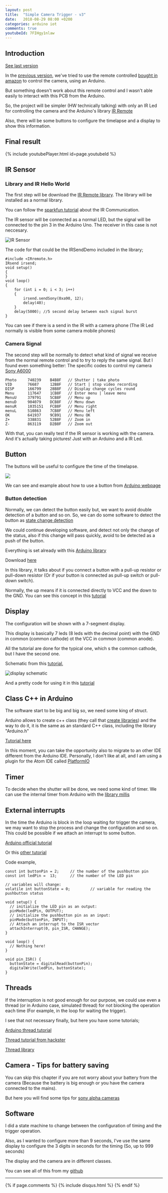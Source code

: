 ```yaml
---
layout: post
title:  "Simple Camera Trigger - v3"
date:   2018-08-29 08:00 +0200
categories: arduino iot
comments: true
youtubeId: 7FIHgy1nlaw
---
```


## Introduction

[See last version](https://aherrero.github.io/arduino/iot/2018/09/26/SimpleCameraTrigger-v4.html)

In the [previous version](https://aherrero.github.io/arduino/iot/2018/08/16/SimpleCameraTrigger-v2.html), we've tried to use the remote controlled [bought in amazon](https://www.amazon.fr/IR-Telecommande-TOOGOO-Cameras-Compact/dp/B01G37SVXG/ref=sr_1_2?ie=UTF8&qid=1534395448&sr=8-2&keywords=telecommande+sony+camera) to control the camera, using an Arduino.

But something doesn't work about this remote control and I wasn't able easily to interact with this PCB from the Arduino.

So, the project will be simpler (HW technically talking) with only an IR Led for controlling the camera and the Arduino's library [IR Remote](https://github.com/z3t0/Arduino-IRremote)

Also, there will be some buttons to configure the timelapse and a display to show this information.

## Final result

{% include youtubePlayer.html id=page.youtubeId %}


## IR Sensor
### Library and IR Hello World
The first step will be download the [IR Remote library](https://github.com/z3t0/Arduino-IRremote). The library will be installed as a normal library.

You can follow the [sparkfun tutorial](https://learn.sparkfun.com/tutorials/ir-communication) about the IR Communication.

The IR sensor will be connected as a normal LED, but the signal will be connected to the pin 3 in the Arduino Uno. The receiver in this case is not neccesary.

![IR Sensor](https://cdn.sparkfun.com/r/600-600/assets/2/b/c/9/d/5159e97fce395f6d42000000.jpg)

The code for that could be the IRSendDemo included in the library;

    #include <IRremote.h>
    IRsend irsend;
    void setup()
    {
    }
    void loop()
    {
    	for (int i = 0; i < 3; i++)
        {
    		irsend.sendSony(0xa90, 12);
    		delay(40);
    	}
    	delay(5000); //5 second delay between each signal burst
    }

You can see if there is a send in the IR with a camera phone (The IR Led normally is visible from some camera mobile phones)

### Camera Signal
The second step will be normally to detect what kind of signal we receive from the normal remote control and to try to reply the same signal. But I found even something better: The specific codes to control my camera [Sony A6000](https://diydrones.com/forum/topics/sony-a7-infrared-codes)

    Photo     740239    B4B8F   // Shutter | take photo
    VID       76687     12B8F   // Start | stop video recording
    DISP      166799    28B8F   // Display change cycles round
    Menu      117647    1CB8F   // Enter menu | leave menu
    MenuU     379791    5CB8F   // Menu up
    menuD     904079    DCB8F   // Menu down
    menuR     1035151   FCB8F   // Menu right
    menuL     510863    7CB8F   // Menu left
    OK        641937    9CB91   // Menu OK
    Z+        338831    52B8F   // Zoom in
    Z-        863119    D2B8F   // Zoom out

With that, you can really test if the IR sensor is working with the camera. And it's actually taking pictures! Just with an Arduino and a IR Led.

## Button
The buttons will be useful to configure the time of the timelapse.

![](https://cdn.sparkfun.com//assets/parts/2/6/2/9/09190-03-L.jpg)

We can see and example about how to use a button from [Arduino webpage](https://www.arduino.cc/en/tutorial/pushbutton)

### Button detection
Normally, we can detect the button easily but, we want to avoid double detection of a button and so on. So, we can do some software to detect the button as [state change detection](https://www.arduino.cc/en/Tutorial/StateChangeDetection)

We could continue developing software, and detect not only the change of the status, also if this change will pass quickly, avoid to be detected as a push of the button.

Everything is set already with this [Arduino library](https://playground.arduino.cc/Code/Button)

Download [here](https://github.com/tigoe/Button)

In this library, it talks about if you connect a button with a pull-up resistor or pull-down resistor (Or if your button is connected as pull-up switch or pull-down switch).

Normally, the up means if it is connected directly to VCC and the down to the GND. You can see this concept in this [tutorial](https://www.elprocus.com/pull-up-and-pull-down-resistors-with-applications/)

## Display
The configuration will be shown with a 7-segment display.

This display is basically 7 leds (8 leds with the decimal point) with the GND in common (common cathode) ot the VCC in common (common anode).

All the tutorial are done for the typical one, which s the common cathode, but I have the second one.

Schematic from this [tutorial](https://electronicsforu.com/resources/7-segment-display-pinout-understanding),

![display schematic](/assets/cam01/arduino-interfacing-sample-display.jpg)

And a pretty code for using it in this [tutorial](https://www.jameco.com/jameco/workshop/techtip/working-with-seven-segment-displays.html)

## Class C++ in Arduino
The software start to be big and big so, we need some king of struct.

Arduino allows to create c++ class (they call that [create libraries](https://www.arduino.cc/en/Hacking/LibraryTutorial)) and the way to do it, it is the same as an standard C++ class, including the library "Arduino.h"

[Tutorial here](http://polygondoor.com.au/creating-classes-in-c-for-arduino/)

In this moment, you can take the opportunity also to migrate to an other IDE different from the Arduino IDE.
Personally, I don't like at all, and I am using a plugin for the Atom IDE called [PlatformIO](http://docs.platformio.org/en/latest/ide/atom.html)

## Timer
To decide when the shutter will be done, we need some kind of timer. We can use the internal timer from Arduino with the [library millis](https://www.arduino.cc/reference/en/language/functions/time/millis/)

## External interrupts
In the time the Arduino is block in the loop waiting for trigger the camera, we may want to stop the process and change the configuration and so on.
This could be possible if we attach an interrupt to some button.

[Arduino official tutorial](https://www.arduino.cc/reference/en/language/functions/external-interrupts/attachinterrupt/)

Or this [other tutorial](https://www.allaboutcircuits.com/technical-articles/using-interrupts-on-arduino/)

Code example,

    const int buttonPin = 2;     // the number of the pushbutton pin
    const int ledPin =  13;      // the number of the LED pin

    // variables will change:
    volatile int buttonState = 0;         // variable for reading the pushbutton status

    void setup() {
      // initialize the LED pin as an output:
      pinMode(ledPin, OUTPUT);
      // initialize the pushbutton pin as an input:
      pinMode(buttonPin, INPUT);
      // Attach an interrupt to the ISR vector
      attachInterrupt(0, pin_ISR, CHANGE);
    }

    void loop() {
      // Nothing here!
    }

    void pin_ISR() {
      buttonState = digitalRead(buttonPin);
      digitalWrite(ledPin, buttonState);
    }

## Threads
If the interruption is not good enough for our purpose, we could use even a thread (or in Arduino case, simulated thread) for not blocking the operation each time (For example, in the loop for waiting the trigger).

I see that not necessary finally, but here you have some tutorials;

[Arduino thread tutorial](https://www.arduinolibraries.info/libraries/arduino-thread)

[Thread tutorial from hackster](https://www.hackster.io/reanimationxp/how-to-multithread-an-arduino-protothreading-tutorial-dd2c37)

[Thread library](https://github.com/ivanseidel/ArduinoThread)

## Camera - Tips for battery saving
You can skip this chapter if you are not worry about your battery from the camera (Because the battery is big enough or you have the camera connected to the mains).

But here you will find some tips for [sony alpha cameras](https://timfordphoto.com/sony-a7-battery-saving-tips/)

## Software
I did a state machine to change between the configuration of timing and the trigger operation.

Also, as I wanted to configure more than 9 seconds, I've use the same display to configure the 3 digits in seconds for the timing (So, up to 999 seconds)

The display and the camera are in different classes.

You can see all of this from my [github](https://github.com/aherrero/CAM01_SimpleCameraTrigger)


***

{% if page.comments %}
{% include disqus.html %}
{% endif %}
